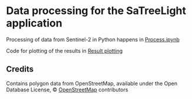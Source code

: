 # Data processing for the SaTreeLight application

Processing of data from Sentinel-2 in Python happens in [Process.ipynb](Process.ipynb)

Code for plotting of the results in [Result plotting](Result_plotting.ipynb)

## Credits

Contains polygon data from OpenStreetMap, available under the Open Database License, © [OpenStreetMap](https://www.openstreetmap.org/copyright) contributors
